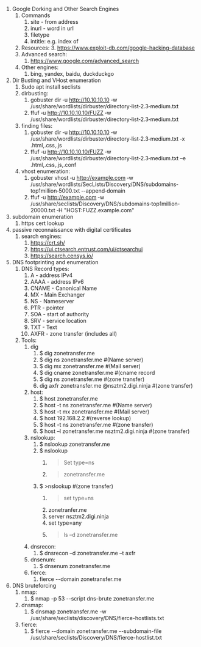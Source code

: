 1. Google Dorking and Other Search Engines
	1. Commands
		1. site - from address
		2. inurl - word in url
		3. filetype
		4. intitle: e.g. index of
	2. Resources:
		3. https://www.exploit-db.com/google-hacking-database
	3. Advanced search:
		1. https://www.google.com/advanced_search
	4. Other engines:
		1. bing, yandex, baidu, duckduckgo
2. Dir Busting and VHost enumeration
	1. Sudo apt install seclists
	2. dirbusting:
		1. gobuster dir ‐u http://10.10.10.10 ‐w /usr/share/wordlists/dirbuster/directory‐list‐2.3‐medium.txt
		2. ffuf ‐u http://10.10.10.10/FUZZ ‐w /usr/share/wordlists/dirbuster/directory‐list‐2.3‐medium.txt
	3. finding files:
		1. gobuster dir ‐u http://10.10.10.10 ‐w /usr/share/wordlists/dirbuster/directory‐list‐2.3‐medium.txt ‐x .html,.css,.js
		2. ffuf ‐u http://10.10.10.10/FUZZ ‐w /usr/share/wordlists/dirbuster/directory‐list‐2.3‐medium.txt –e .html,.css,.js,.conf
	4. vhost enumeration:
		1. gobuster vhost ‐u http://example.com ‐w /usr/share/wordlists/SecLists/Discovery/DNS/subdomains‐top1million‐5000.txt ‐-append‐domain
		2. ffuf ‐u http://example.com ‐w /usr/share/seclists/Discovery/DNS/subdomains‐top1million‐20000.txt ‐H "HOST:FUZZ.example.com"
3. subdomain enumeration
	1. https cert lookup
4. passive reconnaissance with digital certificates
	1. search engines:
		1. https://crt.sh/
		2. https://ui.ctsearch.entrust.com/ui/ctsearchui
		3. https://search.censys.io/
5. DNS footprinting and enumeration
	1. DNS Record types:
		1. A - address IPv4
		2. AAAA - address IPv6
		3. CNAME - Canonical Name
		4. MX - Main Exchanger
		5. NS - Nameserver
		6. PTR - pointer 
		7. SOA - start of authority
		8. SRV - service location
		9. TXT - Text
		10. AXFR - zone transfer (includes all)
	2. Tools:
		1. dig
			1. $ dig zonetransfer.me
			2. $ dig ns zonetransfer.me #(Name server)
			3. $ dig mx zonetransfer.me #(Mail server)
			4. $ dig cname zonetransfer.me #(cname record
			5. $ dig ns zonetransfer.me #(zone transfer)
			6. dig axfr zonetransfer.me @nsztm2.digi.ninja #(zone transfer)
		2. host:
			1. $ host zonetransfer.me
			2. $ host -t ns zonetransfer.me #(Name server)
			3. $ host -t mx zonetransfer.me #(Mail server)
			4. $ host 192.168.2.2 #(reverse lookup)
			5. $ host -t ns zonetransfer.me #(zone transfer)
			6. $ host –l zonetransfer.me nsztm2.digi.ninja #(zone transfer)
		3. nslookup:
			1. $ nslookup zonetransfer.me
			2. $ nslookup
				1. > Set type=ns
				2. > zonetransfer.me
			3. $ >nslookup #(zone transfer)
				1. > set type=ns
				2. zonetranfer.me
				3. server nsztm2.digi.ninja
				4. set type=any
				5. >ls –d zonetransfer.me
		4. dnsrecon:
			1. $ dnsrecon –d zonetransfer.me –t axfr
		5. dnsenum:
			1. $ dnsenum zonetransfer.me
		6. fierce:
			1. fierce --domain zonetransfer.me
6. DNS bruteforcing
	1. nmap:
		1. $ nmap -p 53 --script dns-brute zonetransfer.me
	2. dnsmap:
		1. $ dnsmap zonetransfer.me -w /usr/share/seclists/discovery/DNS/fierce-hostlists.txt
	3. fierce:
		1. $ fierce --domain zonetransfer.me --subdomain-file /usr/share/seclists/Discovery/DNS/fierce-hostlist.txt